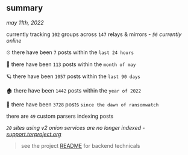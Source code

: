 
## summary
_may 11th, 2022_

currently tracking `102` groups across `147` relays & mirrors - _`56` currently online_

⏲ there have been `7` posts within the `last 24 hours`

🦈 there have been `113` posts within the `month of may`

🪐 there have been `1057` posts within the `last 90 days`

🏚 there have been `1442` posts within the `year of 2022`

🦕 there have been `3728` posts `since the dawn of ransomwatch`

there are `49` custom parsers indexing posts

_`20` sites using v2 onion services are no longer indexed - [support.torproject.org](https://support.torproject.org/onionservices/v2-deprecation/)_

> see the project [README](https://github.com/thetanz/ransomwatch#ransomwatch--) for backend technicals
